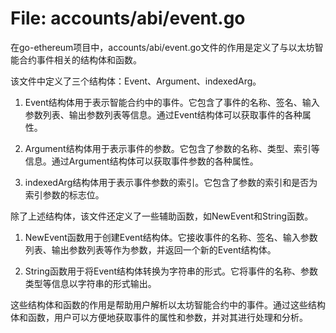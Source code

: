 # File: accounts/abi/event.go

在go-ethereum项目中，accounts/abi/event.go文件的作用是定义了与以太坊智能合约事件相关的结构体和函数。

该文件中定义了三个结构体：Event、Argument、indexedArg。

1. Event结构体用于表示智能合约中的事件。它包含了事件的名称、签名、输入参数列表、输出参数列表等信息。通过Event结构体可以获取事件的各种属性。

2. Argument结构体用于表示事件的参数。它包含了参数的名称、类型、索引等信息。通过Argument结构体可以获取事件参数的各种属性。

3. indexedArg结构体用于表示事件参数的索引。它包含了参数的索引和是否为索引参数的标志位。

除了上述结构体，该文件还定义了一些辅助函数，如NewEvent和String函数。

1. NewEvent函数用于创建Event结构体。它接收事件的名称、签名、输入参数列表、输出参数列表等作为参数，并返回一个新的Event结构体。

2. String函数用于将Event结构体转换为字符串的形式。它将事件的名称、参数类型等信息以字符串的形式输出。

这些结构体和函数的作用是帮助用户解析以太坊智能合约中的事件。通过这些结构体和函数，用户可以方便地获取事件的属性和参数，并对其进行处理和分析。

